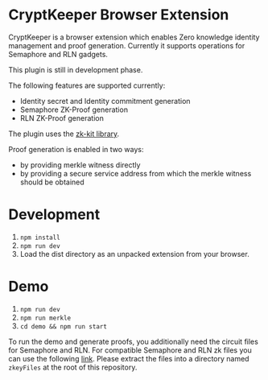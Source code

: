 # CryptKeeper Browser Extension

CryptKeeper is a browser extension which enables Zero knowledge identity management and proof generation.
Currently it supports operations for Semaphore and RLN gadgets.

This plugin is still in development phase.

The following features are supported currently:

- Identity secret and Identity commitment generation
- Semaphore ZK-Proof generation
- RLN ZK-Proof generation

The plugin uses the [zk-kit library](https://github.com/appliedzkp/zk-kit).

Proof generation is enabled in two ways:

- by providing merkle witness directly
- by providing a secure service address from which the merkle witness should be obtained

# Development

1. `npm install`
2. `npm run dev`
3. Load the dist directory as an unpacked extension from your browser.

# Demo

1. `npm run dev`
2. `npm run merkle`
3. `cd demo && npm run start`

To run the demo and generate proofs, you additionally need the circuit files for Semaphore and RLN. For compatible Semaphore and RLN zk files you can use the following [link](https://drive.google.com/file/d/1Yi14jwly70VwMSuqJrPCc3j15MWeE7mc/view?usp=sharing).
Please extract the files into a directory named `zkeyFiles` at the root of this repository.
